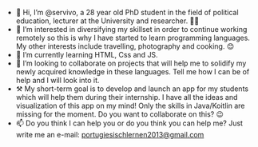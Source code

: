 - 👋 Hi, I’m @servivo, a 28 year old PhD student in the field of political education, lecturer at the University and researcher. 👩‍🏫
- 👀 I’m interested in diversifying my skillset in order to continue working remotely so this is why I have started to learn programming languages. My other interests include travelling, photography and cooking. 😊 
- 🌱 I’m currently learning HTML, Css and JS. 
- 💞️ I’m looking to collaborate on projects that will help me to solidify my newly acquired knowledge in these languages. Tell me how I can be of help and I will look into it.
- ⚒  My short-term goal is to develop and launch an app for my students which will help them during their internship. I have all the ideas and visualization of this app on my mind! Only the skills in Java/Koitlin are missing for the moment. Do you want to collaborate on this? 😉 
- 📫 Do you think I can help you or do you think you can help me? Just write me an e-mail: portugiesischlernen2013@gmail.com

<!---
servivo/servivo is a ✨ special ✨ repository because its `README.md` (this file) appears on your GitHub profile.
You can click the Preview link to take a look at your changes.
--->
